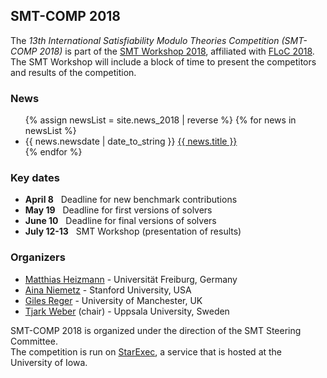 ## SMT-COMP 2018

The *13th International Satisfiability Modulo Theories Competition
(SMT-COMP 2018)* is part of the
[SMT Workshop 2018](http://smt-workshop.cs.uiowa.edu/2018/),
affiliated with [FLoC 2018](http://www.floc2018.org/).
The SMT Workshop will include a block of time to present
the competitors and results of the competition.

### News
<ul>
{% assign newsList = site.news_2018 | reverse %}
{% for news in newsList %}
  <li> {{ news.newsdate | date_to_string }} <a href="{{ news.url }}">{{ news.title }}</a> </li>
{% endfor %}
</ul>

### Key dates
 - **April 8**    &nbsp; Deadline for new benchmark contributions
 - **May 19**     &nbsp; Deadline for first versions of solvers
 - **June 10**    &nbsp; Deadline for final versions of solvers
 - **July 12-13** &nbsp; SMT Workshop (presentation of results)

### Organizers

- [Matthias Heizmann](https://swt.informatik.uni-freiburg.de/staff/heizmann) - Universit&auml;t Freiburg, Germany
- [Aina Niemetz](https://cs.stanford.edu/people/niemetz) - Stanford University, USA
- [Giles Reger](http://www.cs.man.ac.uk/~regerg/) - University of Manchester, UK
- [Tjark Weber](http://user.it.uu.se/~tjawe125/) (chair) - Uppsala University, Sweden

SMT-COMP 2018 is organized under the direction of the SMT Steering
Committee.
<br/>
The competition is run on [StarExec](https://www.starexec.org),
a service that is hosted at the University of Iowa.
